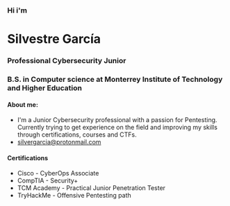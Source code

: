 ### Hi i'm
# Silvestre García
### Professional Cybersecurity Junior
### B.S. in Computer science at Monterrey Institute of Technology and Higher Education
#### About me:
- I'm a Junior Cybersecurity professional with a passion for Pentesting. Currently trying to get experience on the field and improving my skills through certifications, courses and CTFs.
- silvergarcia@protonmail.com
#### Certifications
- Cisco - CyberOps Associate
- CompTIA - Security+
- TCM Academy - Practical Junior Penetration Tester
- TryHackMe - Offensive Pentesting path

